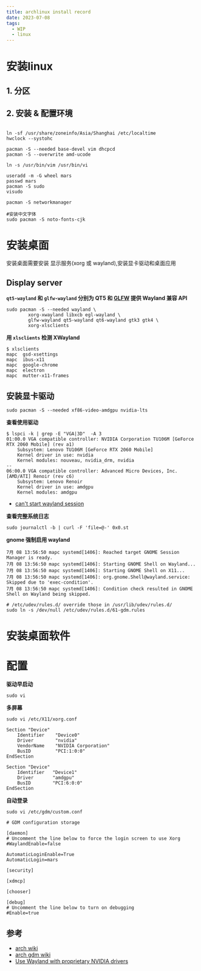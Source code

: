 ```yaml
---
title: archlinux install record
date: 2023-07-08
tags:
  - WIP
  - linux
---
```


# 安装linux

## 1. 分区

## 2. 安装 & 配置环境


```Shell

ln -sf /usr/share/zoneinfo/Asia/Shanghai /etc/localtime
hwclock --systohc

pacman -S --needed base-devel vim dhcpcd
pacman -S --overwrite amd-ucode

ln -s /usr/bin/vim /usr/bin/vi

useradd -m -G wheel mars
passwd mars
pacman -S sudo
visudo

pacman -S networkmanager

#安装中文字体
sudo pacman -S noto-fonts-cjk

```

# 安装桌面

安装桌面需要安装 显示服务(xorg 或 wayland),安装显卡驱动和桌面应用

## Display server

**`qt5-wayland` 和 `glfw-wayland` 分别为 QT5 和 [GLFW](https://www.glfw.org/) 提供 Wayland 兼容 API**
```Shell
sudo pacman -S --needed wayland \
		xorg-xwayland libxcb egl-wayland \
		glfw-wayland qt5-wayland qt6-wayland gtk3 gtk4 \
		xorg-xlsclients
```

**用 `xlsclients` 检测 XWayland**
```Shell
$ xlsclients
mapc  gsd-xsettings
mapc  ibus-x11
mapc  google-chrome
mapc  electron
mapc  mutter-x11-frames
```

## 安装显卡驱动

```Shell
sudo pacman -S --needed xf86-video-amdgpu nvidia-lts
```

**查看使用驱动**
```Shell
$ lspci -k | grep -E "VGA|3D"  -A 3
01:00.0 VGA compatible controller: NVIDIA Corporation TU106M [GeForce RTX 2060 Mobile] (rev a1)
	Subsystem: Lenovo TU106M [GeForce RTX 2060 Mobile]
	Kernel driver in use: nvidia
	Kernel modules: nouveau, nvidia_drm, nvidia
--
06:00.0 VGA compatible controller: Advanced Micro Devices, Inc. [AMD/ATI] Renoir (rev c6)
	Subsystem: Lenovo Renoir
	Kernel driver in use: amdgpu
	Kernel modules: amdgpu
```

- [can't start wayland session](https://bbs.archlinux.org/viewtopic.php?id=283597)

**查看完整系统日志**
```Shell
sudo journalctl -b | curl -F 'file=@-' 0x0.st
```

**gnome 强制启用 wayland**
```Shell
7月 08 13:56:50 mapc systemd[1406]: Reached target GNOME Session Manager is ready.
7月 08 13:56:50 mapc systemd[1406]: Starting GNOME Shell on Wayland...
7月 08 13:56:50 mapc systemd[1406]: Starting GNOME Shell on X11...
7月 08 13:56:50 mapc systemd[1406]: org.gnome.Shell@wayland.service: Skipped due to 'exec-condition'.
7月 08 13:56:50 mapc systemd[1406]: Condition check resulted in GNOME Shell on Wayland being skipped.

# /etc/udev/rules.d/ override those in /usr/lib/udev/rules.d/
sudo ln -s /dev/null /etc/udev/rules.d/61-gdm.rules
```


# 安装桌面软件

# 配置

**驱动早启动**
```Shell
sudo vi

```

**多屏幕**
```Shell
sudo vi /etc/X11/xorg.conf

Section "Device"
    Identifier    "Device0"
    Driver        "nvidia"
    VendorName    "NVIDIA Corporation"
    BusID         "PCI:1:0:0"
EndSection

Section "Device"
    Identifier   "Device1"
    Driver       "amdgpu"
    BusID        "PCI:6:0:0"
EndSection
```

**自动登录**
```Shell
sudo vi /etc/gdm/custom.conf

# GDM configuration storage

[daemon]
# Uncomment the line below to force the login screen to use Xorg
#WaylandEnable=false

AutomaticLoginEnable=True
AutomaticLogin=mars

[security]

[xdmcp]

[chooser]

[debug]
# Uncomment the line below to turn on debugging
#Enable=true
```

## 参考

- [arch wiki](https://wiki.archlinux.org/)
- [arch gdm wiki](https://wiki.archlinux.org/title/GDM#Wayland_and_the_proprietary_NVIDIA_driver)
-  [Use Wayland with proprietary NVIDIA drivers](https://forum.manjaro.org/t/howto-use-wayland-with-proprietary-nvidia-drivers/36130)
